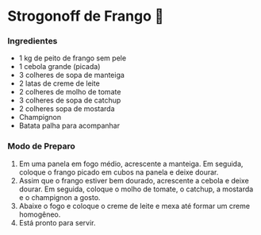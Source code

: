 # Strogonoff de Frango 🐔

### Ingredientes
- 1 kg de peito de frango sem pele
- 1 cebola grande (picada)
- 3 colheres de sopa de manteiga
- 2 latas de creme de leite
- 2 colheres de molho de tomate
- 3 colheres de sopa de catchup
- 2 colheres sopa de mostarda
- Champignon
- Batata palha para acompanhar

### Modo de Preparo

 1. Em uma panela em fogo médio, acrescente a manteiga. Em seguida, coloque o frango picado em cubos na panela e deixe dourar.
 2. Assim que o frango estiver bem dourado, acrescente a cebola e deixe dourar. Em seguida, coloque o molho de tomate, o catchup, a mostarda e o champignon a gosto.
 3. Abaixe o fogo e coloque o creme de leite e mexa até formar um creme homogêneo.
 4. Está pronto para servir.




